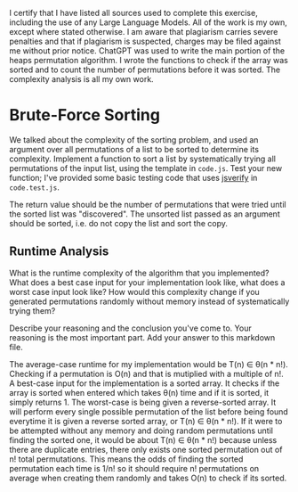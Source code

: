 I certify that I have listed all sources used to complete this exercise, including the use of any Large Language Models. All of the work is my own, except where stated otherwise. I am aware that plagiarism carries severe penalties and that if plagiarism is suspected, charges may be filed against me without prior notice.
ChatGPT was used to write the main portion of the heaps permutation algorithm. I wrote the functions to check if the array was sorted and to count the number of permutations before it was sorted. The complexity analysis is all my own work.

# Brute-Force Sorting

We talked about the complexity of the sorting problem, and used an argument over
all permutations of a list to be sorted to determine its complexity. Implement
a function to sort a list by systematically trying all permutations of the input
list, using the template in `code.js`. Test your new function; I've provided
some basic testing code that uses [jsverify](https://jsverify.github.io/) in
`code.test.js`.

The return value should be the number of permutations that were tried until the
sorted list was "discovered". The unsorted list passed as an argument should be
sorted, i.e. do not copy the list and sort the copy.

## Runtime Analysis

What is the runtime complexity of the algorithm that you implemented? What does
a best case input for your implementation look like, what does a worst case
input look like? How would this complexity change if you generated permutations
randomly without memory instead of systematically trying them?

Describe your reasoning and the conclusion you've come to. Your reasoning is the
most important part. Add your answer to this markdown file.

The average-case runtime for my implementation would be T(n) ∈ θ(n * n!). Checking if a permutation is O(n) and that is mutiplied with a multiple of n!. A best-case input for the implementation is a sorted array. It checks if the array is sorted when entered which takes θ(n) time and if it is sorted, it simply returns 1. The worst-case is being given a reverse-sorted array. It will perform every single possible permutation of the list before being found everytime it is given a reverse sorted array, or T(n) ∈ θ(n * n!). If it were to be attempted without any memory and doing random permutations until finding the sorted one, it would be about T(n) ∈ θ(n * n!) because unless there are duplicate entries, there only exists one sorted permutation out of n! total permutations. This means the odds of finding the sorted permutation each time is 1/n! so it should require n! permutations on average when creating them randomly and takes O(n) to check if its sorted.
